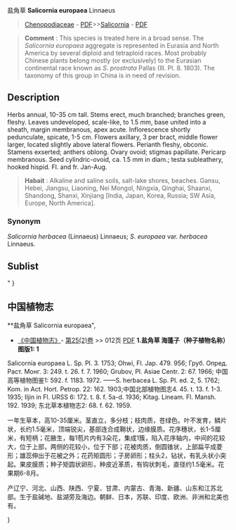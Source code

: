 盐角草 **Salicornia europaea** Linnaeus

> [Chenopodiaceae](http://www.iplant.cn/info/Chenopodiaceae?t=foc) - [PDF](http://www.iplant.cn/foc/pdf/Chenopodiaceae.pdf)>>[Salicornia](http://www.iplant.cn/info/Salicornia?t=foc) - [PDF](http://www.iplant.cn/foc/pdf/Salicornia.pdf)

> **Comment** : 
> This species is treated here in a broad sense. The *Salicornia* *europaea* aggregate is represented in Eurasia and North America by several diploid and tetraploid races. Most probably Chinese plants belong mostly (or exclusively) to the Eurasian continental race known as *S*. *prostrata* Pallas (Ill. Pl. 8. 1803). The taxonomy of this group in China is in need of revision.

## Description

Herbs annual, 10-35 cm tall. Stems erect, much branched; branches green, fleshy. Leaves undeveloped, scale-like, to 1.5 mm, base united into a sheath, margin membranous, apex acute. Inflorescence shortly pedunculate, spicate, 1-5 cm. Flowers axillary, 3 per bract, middle flower larger, located slightly above lateral flowers. Perianth fleshy, obconic. Stamens exserted; anthers oblong. Ovary ovoid; stigmas papillate. Pericarp membranous. Seed cylindric-ovoid, ca. 1.5 mm in diam.; testa subleathery, hooked hispid. Fl. and fr. Jan-Aug.

> **Habait** : 
> Alkaline and saline soils, salt-lake shores, beaches. Gansu, Hebei, Jiangsu, Liaoning, Nei Mongol, Ningxia, Qinghai, Shaanxi, Shandong, Shanxi, Xinjiang [India, Japan, Korea, Russia; SW Asia, Europe, North America].

### Synonym
*Salicornia* *herbacea* (Linnaeus) Linnaeus; *S*. *europaea* var. *herbacea* Linnaeus.

## Sublist
"
}
## 中国植物志

**盐角草 Salicornia europaea",

* [《中国植物志》](http://www.iplant.cn/frps)- [第25(2)卷](http://www.iplant.cn/frps/vol/25(2)) >> 012页 [PDF](http://www.iplant.cn/frps/pdf/25(2)/012.pdf)
**1.盐角草 海蓬子（种子植物名称）图版1: 1**

Salicornia europaea L. Sp. Pl. 3. 1753; Ohwi, Fl. Jap. 479. 956; Груб. Опред. Раст. Монг. 3: 249. t. 26. f. 7. 1960; Grubov, Pl. Asiae Centr. 2: 67. 1966; 中国高等植物图鉴1: 592. f. 1183. 1972. ——S. herbacea L. Sp. Pl. ed. 2, 5. 1762; Kom. in Act. Hort. Petrop. 22: 162. 1903;中国北部植物图志4. 45. t. 13. f. 1-3. 1935; Iljin in Fl. URSS 6: 172. t. 8. f. 5a-d. 1936; Kitag. Lineam. Fl. Mansh. 192. 1939; 东北草本植物志2: 68. f. 62. 1959.

一年生草本，高10-35厘米。茎直立，多分枝；枝肉质，苍绿色。叶不发育，鳞片状，长约1.5毫米，顶端锐尖，基部连合成鞘状，边缘膜质。花序穗状，长1-5厘米，有短柄；花腋生，每1苞片内有3朵花，集成1簇，陷入花序轴内，中间的花较大，位于上部，两侧的花较小，位于下部；花被肉质，倒圆锥状，上部扁平成菱形；雄蕊伸出于花被之外；花药矩圆形；子房卵形；柱头2，钻状，有乳头状小突起。果皮膜质；种子矩圆状卵形，种皮近革质，有钩状刺毛，直径约1.5毫米。花果期6-8月。

产辽宁、河北、山西、陕西、宁夏、甘肃、内蒙古、青海、新疆、山东和江苏北部。生于盐碱地、盐湖旁及海边。朝鲜、日本，苏联、印度、欧洲、非洲和北美也有。

}